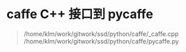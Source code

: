 # caffe C++ 接口到 pycaffe   

> /home/klm/work/gitwork/ssd/python/caffe/_caffe.cpp
> /home/klm/work/gitwork/ssd/python/caffe/pycaffe.py